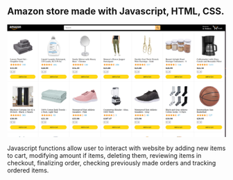 ## Amazon store made with Javascript, HTML, CSS.


![Alt text](main-page-screenshot.png)

Javascript functions allow user to interact with website by adding new items to cart, modifying amount if items, deleting them, reviewing items in checkout, finalizing order, checking previously made orders and tracking ordered items.